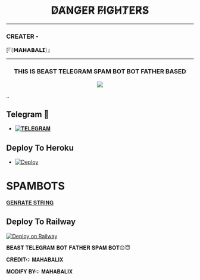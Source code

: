 <h1 align="center">
  <b>D̸A̸N̸G̸E̸R̸ F̸I̸G̸H̸T̸E̸R̸S̸ </b>
</h1>

------
<h3>CREATER - </h3>

[『〔𝗠𝗔𝗛𝗔𝗕𝗔𝗟𝗜〕』



------

<h3 align="center">
  <b>THIS IS BEAST TELEGRAM SPAM BOT BOT FATHER BASED</b>
</h3

  ------
  <p align="center" length="100" breadth="100" border="5">
  <img src="https://telegra.ph/file/7887e885475b725d66dc5.jpg">
</p>
..

## Telegram 🏪
- [![𝐓𝐄𝐋𝐄𝐆𝐑𝐀𝐌](https://img.shields.io/badge/Telegram-Group-brightgreen)](https://t.me/DANGER_FIGHTERS)

## Deploy To Heroku
- [![Deploy](https://www.herokucdn.com/deploy/button.svg)](https://heroku.com/deploy?template=https://github.com/mahabalixbotm/xspam)

# SPAMBOTS
[𝐆𝐄𝐍𝐑𝐀𝐓𝐄 𝐒𝐓𝐑𝐈𝐍𝐆](https://replit.com/@Mahabalix/mahabalispam#main.py)

## Deploy To Railway
[![Deploy on Railway](https://railway.app/button.svg)](https://railway.app/new/template?template=https%3A%2F%2Fgithub.com%2Fmahabalixbotm%2Fxspam&envs=API_ID%2CAPI_HASH%2CSTRING%2CSTRING2%2CSTRING3%2CSTRING4%2CSTRING5%2CSTRING6%2CSTRING7%2CSTRING8%2CSTRING9%2CSTRING10%2CSUDO&API_IDDesc=Fill+API+ID&API_HASHDesc=Api+Hash+get+it+from+telegram.org&STRINGDesc=Telethon+String+Session&STRING2Desc=Telethon+String+Session&STRING3Desc=Telethon+String+Session&STRING4Desc=Telethon+String+Session&STRING5Desc=Telethon+String+Session&STRING6Desc=Telethon+String+Session&STRING7Desc=Telethon+String+Session&STRING8Desc=Telethon+String+Session&STRING9Desc=Telethon+String+Session&STRING10Desc=Telethon+String+Session&SUDODesc=Fill+all+Sudo+Users+Id&referralCode=cm5uFK)


𝐁𝐄𝐀𝐒𝐓 𝐓𝐄𝐋𝐄𝐆𝐑𝐀𝐌 𝐁𝐎𝐓 𝐅𝐀𝐓𝐇𝐄𝐑 𝐒𝐏𝐀𝐌 𝐁𝐎𝐓😊😇

𝐂𝐑𝐄𝐃𝐈𝐓➪ 𝐌𝐀𝐇𝐀𝐁𝐀𝐋𝐈𝐗

𝐌𝐎𝐃𝐈𝐅𝐘 𝐁𝐘➪ 𝐌𝐀𝐇𝐀𝐁𝐀𝐋𝐈𝐗





